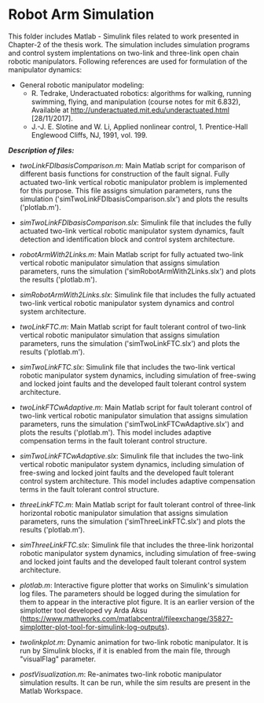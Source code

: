 # Robot Arm Simulation #
This folder includes Matlab - Simulink files related to work presented in Chapter-2 of the thesis work.
The simulation includes simulation programs and control system implentations on two-link and three-link open chain robotic manipulators. Following references are used for formulation of the manipulator dynamics:

* General robotic manipulator modeling: 
  * R. Tedrake, Underactuated robotics: algorithms for walking, running swimming, flying, and manipulation (course notes for mit 6.832), Available at http://underactuated.mit.edu/underactuated.html [28/11/2017].
  * J.-J. E. Slotine and W. Li, Applied nonlinear control, 1. Prentice-Hall Englewood Cliffs, NJ, 1991, vol. 199.


***Description of files:***

* _twoLinkFDIbasisComparison.m_: Main Matlab script for comparison of different basis functions for construction of the fault signal. Fully actuated two-link vertical robotic manipulator problem is implemented for this purpose. This file assigns simulation parameters, runs the simulation ('simTwoLinkFDIbasisComparison.slx') and plots the results ('plotlab.m'). 
* _simTwoLinkFDIbasisComparison.slx_: Simulink file that includes the fully actuated two-link vertical robotic manipulator system dynamics, fault detection and identification block and control system architecture.

* _robotArmWith2Links.m_: Main Matlab script for fully actuated two-link vertical robotic manipulator simulation that assigns simulation parameters, runs the simulation ('simRobotArmWith2Links.slx') and plots the results ('plotlab.m'). 
* _simRobotArmWith2Links.slx_: Simulink file that includes the fully actuated two-link vertical robotic manipulator system dynamics and control system architecture.

* _twoLinkFTC.m_: Main Matlab script for fault tolerant control of two-link vertical robotic manipulator simulation that assigns simulation parameters, runs the simulation ('simTwoLinkFTC.slx') and plots the results ('plotlab.m'). 
* _simTwoLinkFTC.slx_: Simulink file that includes the two-link vertical robotic manipulator system dynamics, including simulation of free-swing and locked joint faults and the developed fault tolerant control system architecture.

* _twoLinkFTCwAdaptive.m_: Main Matlab script for fault tolerant control of two-link vertical robotic manipulator simulation that assigns simulation parameters, runs the simulation ('simTwoLinkFTCwAdaptive.slx') and plots the results ('plotlab.m'). This model includes adaptive compensation terms in the fault tolerant control structure.
* _simTwoLinkFTCwAdaptive.slx_: Simulink file that includes the two-link vertical robotic manipulator system dynamics, including simulation of free-swing and locked joint faults and the developed fault tolerant control system architecture. This model includes adaptive compensation terms in the fault tolerant control structure.

* _threeLinkFTC.m_: Main Matlab script for fault tolerant control of three-link horizontal robotic manipulator simulation that assigns simulation parameters, runs the simulation ('simThreeLinkFTC.slx') and plots the results ('plotlab.m'). 
* _simThreeLinkFTC.slx_: Simulink file that includes the three-link horizontal robotic manipulator system dynamics, including simulation of free-swing and locked joint faults and the developed fault tolerant control system architecture.

* _plotlab.m_: Interactive figure plotter that works on Simulink's simulation log files. The parameters should be logged during the simulation for them to appear in the interactive plot figure. It is an earlier version of the simplotter tool developed vy Arda Aksu (https://www.mathworks.com/matlabcentral/fileexchange/35827-simplotter-plot-tool-for-simulink-log-outputs).
* _twolinkplot.m_: Dynamic animation for two-link robotic manipulator. It is run by Simulink blocks, if it is enabled from the main file, through "visualFlag" parameter.
* _postVisualization.m_: Re-animates two-link robotic manipulator simulation results. It can be run, while the sim results are present in the Matlab Workspace.



